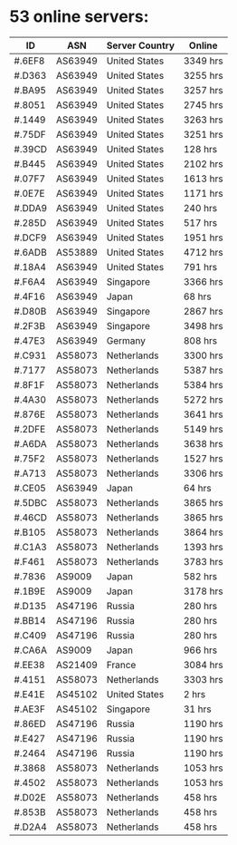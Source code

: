 # 53 online servers:

| ID | ASN | Server Country | Online |
| ------ | ------ | ------ | ------ |
| #.6EF8 | AS63949 | United States | 3349 hrs |
| #.D363 | AS63949 | United States | 3255 hrs |
| #.BA95 | AS63949 | United States | 3257 hrs |
| #.8051 | AS63949 | United States | 2745 hrs |
| #.1449 | AS63949 | United States | 3263 hrs |
| #.75DF | AS63949 | United States | 3251 hrs |
| #.39CD | AS63949 | United States | 128 hrs |
| #.B445 | AS63949 | United States | 2102 hrs |
| #.07F7 | AS63949 | United States | 1613 hrs |
| #.0E7E | AS63949 | United States | 1171 hrs |
| #.DDA9 | AS63949 | United States | 240 hrs |
| #.285D | AS63949 | United States | 517 hrs |
| #.DCF9 | AS63949 | United States | 1951 hrs |
| #.6ADB | AS53889 | United States | 4712 hrs |
| #.18A4 | AS63949 | United States | 791 hrs |
| #.F6A4 | AS63949 | Singapore | 3366 hrs |
| #.4F16 | AS63949 | Japan | 68 hrs |
| #.D80B | AS63949 | Singapore | 2867 hrs |
| #.2F3B | AS63949 | Singapore | 3498 hrs |
| #.47E3 | AS63949 | Germany | 808 hrs |
| #.C931 | AS58073 | Netherlands | 3300 hrs |
| #.7177 | AS58073 | Netherlands | 5387 hrs |
| #.8F1F | AS58073 | Netherlands | 5384 hrs |
| #.4A30 | AS58073 | Netherlands | 5272 hrs |
| #.876E | AS58073 | Netherlands | 3641 hrs |
| #.2DFE | AS58073 | Netherlands | 5149 hrs |
| #.A6DA | AS58073 | Netherlands | 3638 hrs |
| #.75F2 | AS58073 | Netherlands | 1527 hrs |
| #.A713 | AS58073 | Netherlands | 3306 hrs |
| #.CE05 | AS63949 | Japan | 64 hrs |
| #.5DBC | AS58073 | Netherlands | 3865 hrs |
| #.46CD | AS58073 | Netherlands | 3865 hrs |
| #.B105 | AS58073 | Netherlands | 3864 hrs |
| #.C1A3 | AS58073 | Netherlands | 1393 hrs |
| #.F461 | AS58073 | Netherlands | 3783 hrs |
| #.7836 | AS9009 | Japan | 582 hrs |
| #.1B9E | AS9009 | Japan | 3178 hrs |
| #.D135 | AS47196 | Russia | 280 hrs |
| #.BB14 | AS47196 | Russia | 280 hrs |
| #.C409 | AS47196 | Russia | 280 hrs |
| #.CA6A | AS9009 | Japan | 966 hrs |
| #.EE38 | AS21409 | France | 3084 hrs |
| #.4151 | AS58073 | Netherlands | 3303 hrs |
| #.E41E | AS45102 | United States | 2 hrs |
| #.AE3F | AS45102 | Singapore | 31 hrs |
| #.86ED | AS47196 | Russia | 1190 hrs |
| #.E427 | AS47196 | Russia | 1190 hrs |
| #.2464 | AS47196 | Russia | 1190 hrs |
| #.3868 | AS58073 | Netherlands | 1053 hrs |
| #.4502 | AS58073 | Netherlands | 1053 hrs |
| #.D02E | AS58073 | Netherlands | 458 hrs |
| #.853B | AS58073 | Netherlands | 458 hrs |
| #.D2A4 | AS58073 | Netherlands | 458 hrs |

